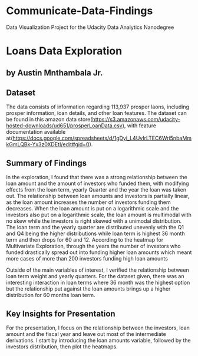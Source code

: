 # Communicate-Data-Findings
Data Visualization Project for the Udacity Data Analytics Nanodegree

# Loans Data Exploration
## by Austin Mnthambala Jr.


## Dataset

The data consists of information regarding 113,937 prosper laons, including
prosper information, loan details, and other loan features. The dataset can be found in this amazon data store(https://s3.amazonaws.com/udacity-hosted-downloads/ud651/prosperLoanData.csv),
with feature documentation available at(https://docs.google.com/spreadsheets/d/1gDyi_L4UvIrLTEC6Wri5nbaMmkGmLQBk-Yx3z0XDEtI/edit#gid=0).


## Summary of Findings

In the exploration, I found that there was a strong relationship between the loan amount and the amount of investors who funded them, with modifying effects from the loan term, yearly Quarter and the year the loan was taken out. The relationship between loan amounts and investors is partially linear, as the loan amount increases the number of investors funding them decreases. When the loan amount is put on a logarithmic scale and the investors also put on a logarithmic scale, the loan amount is multimodal with no skew while the investors is right skewed with a unimodal distribution. The loan term and the yearly quarter are distributed unevenly with the Q1 and Q4 being the higher distributions while loan term is highest 36 month term and then drops for 60 and 12. According to the heatmap for Multivariate Exploration, through the years the number of investors who funded drastically spread out into funding higher loan amounts which meant more cases of more than 200 investors funding high loan amounts

Outside of the main variables of interest, I verified the relationship between loan term weight and yearly quarters. For the dataset given, there was an interesting interaction in loan terms where 36 month was the highest option but the relationship put against the loan amounts brings up a higher distribution for 60 months loan term.


## Key Insights for Presentation

For the presentation, I focus on the relationship between the investors, loan amount and the fiscal year and leave out most of the intermediate derivations. I start by introducing the loan amounts variable, followed by the investors distribution, then plot the heatmaps.
